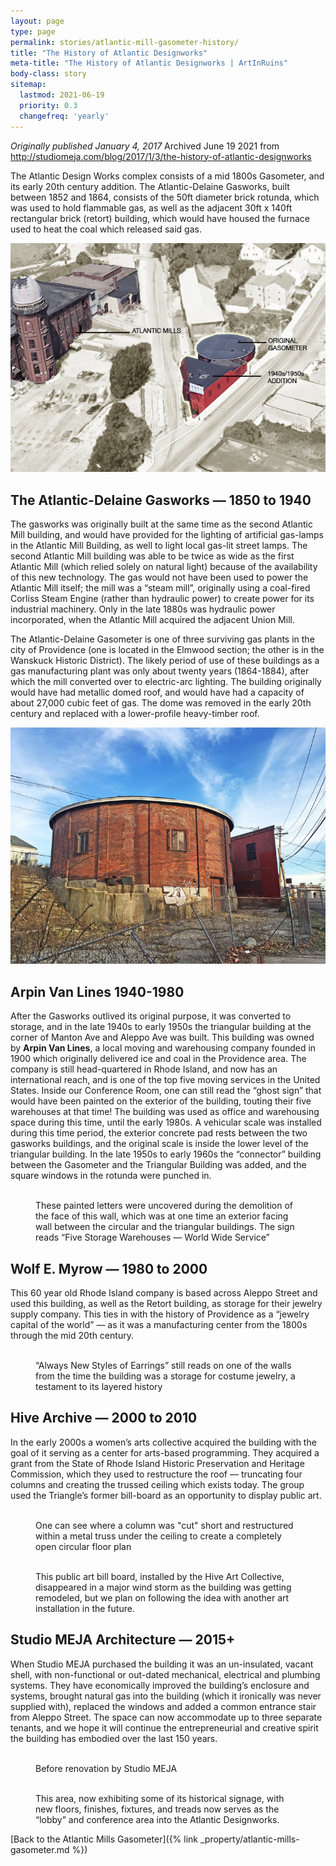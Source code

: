 ```yaml
---
layout: page
type: page
permalink: stories/atlantic-mill-gasometer-history/
title: "The History of Atlantic Designworks"
meta-title: "The History of Atlantic Designworks | ArtInRuins"
body-class: story
sitemap:
  lastmod: 2021-06-19
  priority: 0.3
  changefreq: 'yearly'
---
```


_Originally published January 4, 2017_
Archived June 19 2021 from http://studiomeja.com/blog/2017/1/3/the-history-of-atlantic-designworks

The Atlantic Design Works complex consists of a mid 1800s Gasometer, and its early 20th century addition. The Atlantic-Delaine Gasworks, built between 1852 and 1864, consists of the 50ft diameter brick rotunda, which was used to hold flammable gas, as well as the adjacent 30ft x 140ft rectangular brick (retort) building, which would have housed the furnace used to heat the coal which released said gas.

![Aerial overview of the Atlantic Mill and adjacent Gasometer](/supplements/images/atlantic-mills-aerial-overview.jpg)


## The Atlantic-Delaine Gasworks — 1850 to 1940

The gasworks was originally built at the same time as the second Atlantic Mill building, and would have provided for the lighting of artificial gas-lamps in the Atlantic Mill Building, as well to light local gas-lit street lamps. The second Atlantic Mill building was able to be twice as wide as the first Atlantic Mill (which relied solely on natural light) because of the availability of this new technology. The gas would not have been used to power the Atlantic Mill itself; the mill was a “steam mill”, originally using a coal-fired Corliss Steam Engine (rather than hydraulic power) to create power for its industrial machinery. Only in the late 1880s was hydraulic power incorporated, when the Atlantic Mill acquired the adjacent Union Mill.

The Atlantic-Delaine Gasometer is one of three surviving gas plants in the city of Providence (one is located in the Elmwood section; the other is in the Wanskuck Historic District). The likely period of use of these buildings as a gas manufacturing plant was only about twenty years (1864-1884), after which the mill converted over to electric-arc lighting. The building originally would have had metallic domed roof, and would have had a capacity of about 27,000 cubic feet of gas. The dome was removed in the early 20th century and replaced with a lower-profile heavy-timber roof.

![View of the round gasometer with retort builing in the back](/supplements/images/atlantic-mills-gasometer-01.jpg)

## Arpin Van Lines  1940-1980

After the Gasworks outlived its original purpose, it was converted to storage, and in the late 1940s to early 1950s the triangular building at the corner of Manton Ave and Aleppo Ave was built. This building was owned by **Arpin Van Lines**, a local moving and warehousing company founded in 1900 which originally delivered ice and coal in the Providence area. The company is still head-quartered in Rhode Island, and now has an international reach, and is one of the top five moving services in the United States. Inside our Conference Room, one can still read the “ghost sign” that would have been painted on the exterior of the building, touting their five warehouses at that time! The building was used as office and warehousing space during this time, until the early 1980s. A vehicular scale was installed during this time period, the exterior concrete pad rests between the two gasworks buildings, and the original scale is inside the lower level of the triangular building. In the late 1950s to early 1960s the “connector” building between the Gasometer and the Triangular Building was added, and the square windows in the rotunda were punched in.

<figure>
  <img src="{% link /supplements/images/atlantic-mills-gasometer-02.jpg %}" alt="" />
  <figcaption>These painted letters were uncovered during the demolition of the face of this wall, which was at one time an exterior facing wall between the circular and the triangular buildings. The sign reads “Five Storage Warehouses — World Wide Service”</figcaption>
</figure>

## Wolf E. Myrow — 1980 to 2000

This 60 year old Rhode Island company is based across Aleppo Street and used this building, as well as the Retort building, as storage for their jewelry supply company. This ties in with the history of Providence as a “jewelry capital of the world” — as it was a manufacturing center from the 1800s through the mid 20th century.

<figure>
  <img src="{% link /supplements/images/atlantic-mills-gasometer-03.jpg %}" alt="" />
  <figcaption>“Always New Styles of Earrings” still reads on one of the walls from the time the building was a storage for costume jewelry, a testament to its layered history</figcaption>
</figure>

## Hive Archive — 2000 to 2010

In the early 2000s a women’s arts collective acquired the building with the goal of it serving as a center for arts-based programming. They acquired a grant from the State of Rhode Island Historic Preservation and Heritage Commission, which they used to restructure the roof — truncating four columns and creating the trussed ceiling which exists today. The group used the Triangle’s former bill-board as an opportunity to display public art.

<figure>
  <img src="{% link /supplements/images/atlantic-mills-gasometer-04.jpg %}" alt="" />
  <figcaption>One can see where a column was "cut" short and restructured within a metal truss under the ceiling to create a completely open circular floor plan</figcaption>
</figure>

<figure>
  <img src="{% link /supplements/images/atlantic-mills-gasometer-05.jpg %}" alt="" />
  <figcaption>This public art bill board, installed by the Hive Art Collective, disappeared in a major wind storm as the building was getting remodeled, but we plan on following the idea with another art installation in the future.</figcaption>
</figure>

## Studio MEJA Architecture — 2015+

When Studio MEJA purchased the building it was an un-insulated, vacant shell, with non-functional or out-dated mechanical, electrical and plumbing systems. They have economically improved the building’s enclosure and systems, brought natural gas into the building (which it ironically was never supplied with), replaced the windows and added a common entrance stair from Aleppo Street. The space can now accommodate up to three separate tenants, and we hope it will continue the entrepreneurial and creative spirit the building has embodied over the last 150 years.

<figure>
  <img src="{% link /supplements/images/atlantic-mills-gasometer-06.jpg %}" alt="" />
  <figcaption>Before renovation by Studio MEJA</figcaption>
</figure>

<figure>
  <img src="{% link /supplements/images/atlantic-mills-gasometer-07.jpg %}" alt="" />
  <figcaption>This area, now exhibiting some of its historical signage, with new floors, finishes, fixtures, and treads now serves as the “lobby” and conference area into the Atlantic Designworks.</figcaption>
</figure>

[Back to the Atlantic Mills Gasometer]({% link _property/atlantic-mills-gasometer.md %})
